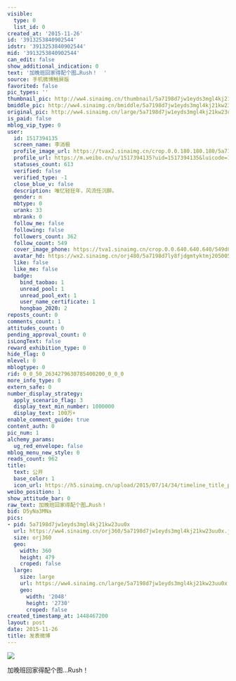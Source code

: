 ```yaml
---
visible:
  type: 0
  list_id: 0
created_at: '2015-11-26'
id: '3913253840902544'
idstr: '3913253840902544'
mid: '3913253840902544'
can_edit: false
show_additional_indication: 0
text: '加晚班回家得配个图…Rush！  '
source: 手机微博触屏版
favorited: false
pic_types: ''
thumbnail_pic: http://ww4.sinaimg.cn/thumbnail/5a7198d7jw1eyds3mgl4kj21kw23uu0x.jpg
bmiddle_pic: http://ww4.sinaimg.cn/bmiddle/5a7198d7jw1eyds3mgl4kj21kw23uu0x.jpg
original_pic: http://ww4.sinaimg.cn/large/5a7198d7jw1eyds3mgl4kj21kw23uu0x.jpg
is_paid: false
mblog_vip_type: 0
user:
  id: 1517394135
  screen_name: 李消极
  profile_image_url: https://tvax2.sinaimg.cn/crop.0.0.180.180.180/5a7198d7ly8fjdgmtyktmj20500500so.jpg?KID=imgbed,tva&Expires=1606399523&ssig=hJw%2BDa0H3c
  profile_url: https://m.weibo.cn/u/1517394135?uid=1517394135&luicode=10000011&lfid=2304131517394135_-_WEIBO_SECOND_PROFILE_WEIBO
  statuses_count: 613
  verified: false
  verified_type: -1
  close_blue_v: false
  description: 唯忆轻狂年，风流任沉醉。
  gender: m
  mbtype: 0
  urank: 33
  mbrank: 0
  follow_me: false
  following: false
  followers_count: 362
  follow_count: 549
  cover_image_phone: https://tva1.sinaimg.cn/crop.0.0.640.640.640/549d0121tw1egm1kjly3jj20hs0hsq4f.jpg
  avatar_hd: https://wx2.sinaimg.cn/orj480/5a7198d7ly8fjdgmtyktmj20500500so.jpg
  like: false
  like_me: false
  badge:
    bind_taobao: 1
    unread_pool: 1
    unread_pool_ext: 1
    user_name_certificate: 1
    hongbao_2020: 2
reposts_count: 0
comments_count: 1
attitudes_count: 0
pending_approval_count: 0
isLongText: false
reward_exhibition_type: 0
hide_flag: 0
mlevel: 0
mblogtype: 0
rid: 0_0_50_2634279630785400200_0_0_0
more_info_type: 0
extern_safe: 0
number_display_strategy:
  apply_scenario_flag: 3
  display_text_min_number: 1000000
  display_text: 100万+
enable_comment_guide: true
content_auth: 0
pic_num: 1
alchemy_params:
  ug_red_envelope: false
mblog_menu_new_style: 0
reads_count: 962
title:
  text: 公开
  base_color: 1
  icon_url: https://h5.sinaimg.cn/upload/2015/07/14/34/timeline_title_public_default.png
weibo_position: 1
show_attitude_bar: 0
raw_text: 加晚班回家得配个图…Rush！  ​​​
bid: D5yNa3MNa
pics:
- pid: 5a7198d7jw1eyds3mgl4kj21kw23uu0x
  url: https://ww4.sinaimg.cn/orj360/5a7198d7jw1eyds3mgl4kj21kw23uu0x.jpg
  size: orj360
  geo:
    width: 360
    height: 479
    croped: false
  large:
    size: large
    url: https://ww4.sinaimg.cn/large/5a7198d7jw1eyds3mgl4kj21kw23uu0x.jpg
    geo:
      width: '2048'
      height: '2730'
      croped: false
created_timestamp_at: 1448467200
layout: post
date: 2015-11-26
title: 发表微博
---
```


![](http://ww4.sinaimg.cn/large/5a7198d7jw1eyds3mgl4kj21kw23uu0x.jpg)

加晚班回家得配个图…Rush！  

